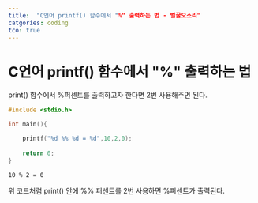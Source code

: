 ```yaml
---
title:  "C언어 printf() 함수에서 "%" 출력하는 법 - 벌꿀오소리"
catgories: coding
tco: true
---
```


# C언어 printf() 함수에서 "%" 출력하는 법

print() 함수에서 %퍼센트를 출력하고자 한다면 2번 사용해주면 된다.


```c
#include <stdio.h>

int main(){

    printf("%d %% %d = %d",10,2,0);
    
    return 0;
}
```

    10 % 2 = 0

위 코드처럼 print() 안에 %% 퍼센트를 2번 사용하면 %퍼센트가 출력된다.
